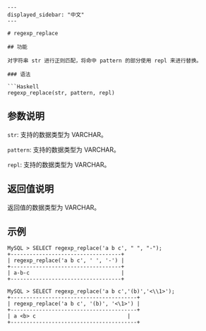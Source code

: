 ```
---
displayed_sidebar: "中文"
---

# regexp_replace

## 功能

对字符串 str 进行正则匹配，将命中 pattern 的部分使用 repl 来进行替换。

### 语法

```Haskell
regexp_replace(str, pattern, repl)
```

## 参数说明

`str`: 支持的数据类型为 VARCHAR。

`pattern`: 支持的数据类型为 VARCHAR。

`repl`: 支持的数据类型为 VARCHAR。

## 返回值说明

返回值的数据类型为 VARCHAR。

## 示例

```Plain Text
MySQL > SELECT regexp_replace('a b c', " ", "-");
+-----------------------------------+
| regexp_replace('a b c', ' ', '-') |
+-----------------------------------+
| a-b-c                             |
+-----------------------------------+

MySQL > SELECT regexp_replace('a b c','(b)','<\\1>');
+----------------------------------------+
| regexp_replace('a b c', '(b)', '<\1>') |
+----------------------------------------+
| a <b> c                             |
+----------------------------------------+
```
